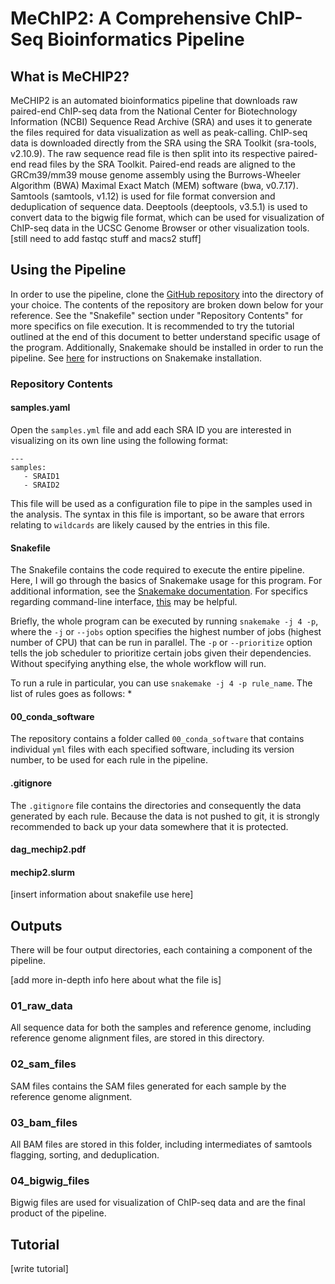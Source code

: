 # MeChIP2: A Comprehensive ChIP-Seq Bioinformatics Pipeline

## What is MeCHIP2?
MeCHIP2 is an automated bioinformatics pipeline that downloads raw paired-end ChIP-seq data from the National Center for Biotechnology Information (NCBI) Sequence Read Archive (SRA) and uses it to generate the files required for data visualization as well as peak-calling. ChIP-seq data is downloaded directly from the SRA using the SRA Toolkit (sra-tools, v2.10.9). The raw sequence read file is then split into its respective paired-end read files by the SRA Toolkit. Paired-end reads are aligned to the GRCm39/mm39 mouse genome assembly using the Burrows-Wheeler Algorithm (BWA) Maximal Exact Match (MEM) software (bwa, v0.7.17). Samtools (samtools, v1.12) is used for file format conversion and deduplication of sequence data. Deeptools (deeptools, v3.5.1) is used to convert data to the bigwig file format, which can be used for visualization of ChIP-seq data in the UCSC Genome Browser or other visualization tools. 
[still need to add fastqc stuff and macs2 stuff]

## Using the Pipeline
In order to use the pipeline, clone the [GitHub repository](https://github.com/vhaghani26/MeChIP2.git) into the directory of your choice. The contents of the repository are broken down below for your reference. See the "Snakefile" section under "Repository Contents" for more specifics on file execution. It is  recommended to try the tutorial outlined at the end of this document to better understand specific usage of the program. Additionally, Snakemake should be installed in order to run the pipeline. See [here](https://snakemake.readthedocs.io/en/stable/getting_started/installation.html) for instructions on Snakemake installation.

### Repository Contents

#### samples.yaml
Open the `samples.yml` file and add each SRA ID you are interested in visualizing on its own line using the following format:
```
---
samples: 
   - SRAID1
   - SRAID2
```
This file will be used as a configuration file to pipe in the samples used in the analysis. The syntax in this file is important, so be aware that errors relating to `wildcards` are likely caused by the entries in this file.

#### Snakefile
The Snakefile contains the code required to execute the entire pipeline. Here, I will go through the basics of Snakemake usage for this program. For additional information, see the [Snakemake documentation](https://snakemake.readthedocs.io/en/stable/tutorial/tutorial.html). For specifics regarding command-line interface, [this](https://snakemake.readthedocs.io/en/stable/executing/cli.html) may be helpful.

Briefly, the whole program can be executed by running `snakemake -j 4 -p`, where the `-j` or `--jobs` option specifies the highest number of jobs (highest number of CPU) that can be run in parallel. The `-p` or `--prioritize` option tells the job scheduler to prioritize certain jobs given their dependencies. Without specifying anything else, the whole workflow will run.

To run a rule in particular, you can use `snakemake -j 4 -p rule_name`. The list of rules goes as follows:
* 


#### 00_conda_software
The repository contains a folder called `00_conda_software` that contains individual `yml` files with each specified software, including its version number, to be used for each rule in the pipeline. 
#### .gitignore
The `.gitignore` file contains the directories and consequently the data generated by each rule. Because the data is not pushed to git, it is strongly recommended to back up your data somewhere that it is protected. 
#### dag_mechip2.pdf
#### mechip2.slurm


[insert information about snakefile use here]

## Outputs
There will be four output directories, each containing a component of the pipeline.

[add more in-depth info here about what the file is]

### 01_raw_data
All sequence data for both the samples and reference genome, including reference genome alignment files, are stored in this directory.

### 02_sam_files
SAM files contains the SAM files generated for each sample by the reference genome alignment.

### 03_bam_files
All BAM files are stored in this folder, including intermediates of samtools flagging, sorting, and deduplication.

### 04_bigwig_files
Bigwig files are used for visualization of ChIP-seq data and are the final product of the pipeline.

## Tutorial
[write tutorial]
